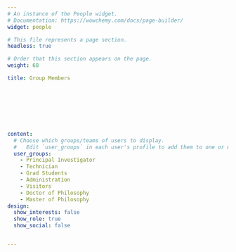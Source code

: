 ```yaml
---
# An instance of the People widget.
# Documentation: https://wowchemy.com/docs/page-builder/
widget: people

# This file represents a page section.
headless: true

# Order that this section appears on the page.
weight: 68

title: Group Members








content:
  # Choose which groups/teams of users to display.
  #   Edit `user_groups` in each user's profile to add them to one or more of these groups.
  user_groups:
    - Principal Investigator
    - Technician
    - Grad Students
    - Administration
    - Visitors
    - Doctor of Philosophy
    - Master of Philosophy
design:
  show_interests: false
  show_role: true
  show_social: false


---
```

